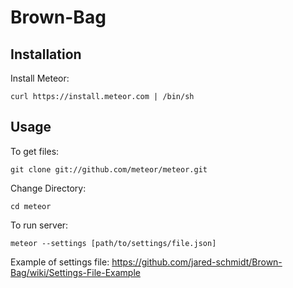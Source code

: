 Brown-Bag
=========

Installation
-----------

Install Meteor:

    curl https://install.meteor.com | /bin/sh

Usage
-----

  To get files:
  
    git clone git://github.com/meteor/meteor.git
    
  Change Directory:
  
    cd meteor

  To run server: 
  
    meteor --settings [path/to/settings/file.json]

Example of settings file: https://github.com/jared-schmidt/Brown-Bag/wiki/Settings-File-Example
